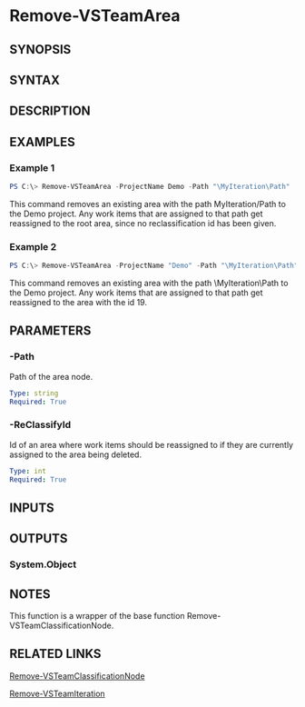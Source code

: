 <!-- #include "./common/header.md" -->

# Remove-VSTeamArea

## SYNOPSIS

<!-- #include "./synopsis/Remove-VSTeamArea.md" -->

## SYNTAX

## DESCRIPTION

<!-- #include "./synopsis/Remove-VSTeamArea.md" -->

## EXAMPLES

### Example 1

```powershell
PS C:\> Remove-VSTeamArea -ProjectName Demo -Path "\MyIteration\Path"
```

This command removes an existing area with the path MyIteration/Path to the Demo project. Any work items that are assigned to that path get reassigned to the root area, since no reclassification id has been given.

### Example 2

```powershell
PS C:\> Remove-VSTeamArea -ProjectName "Demo" -Path "\MyIteration\Path" -ReClassifyId 19
```

This command removes an existing area with the path \MyIteration\Path to the Demo project. Any work items that are assigned to that path get reassigned to the area with the id 19.

## PARAMETERS

<!-- #include "./params/projectName.md" -->

### -Path

Path of the area node.

```yaml
Type: string
Required: True
```

### -ReClassifyId

Id of an area where work items should be reassigned to if they are currently assigned to the area being deleted.

```yaml
Type: int
Required: True
```

<!-- #include "./params/force.md" -->

## INPUTS

## OUTPUTS

### System.Object

## NOTES

This function is a wrapper of the base function Remove-VSTeamClassificationNode.

<!-- #include "./common/prerequisites.md" -->

## RELATED LINKS

<!-- #include "./common/related.md" -->

[Remove-VSTeamClassificationNode](Remove-VSTeamClassificationNode.md)

[Remove-VSTeamIteration](Remove-VSTeamIteration.md)

